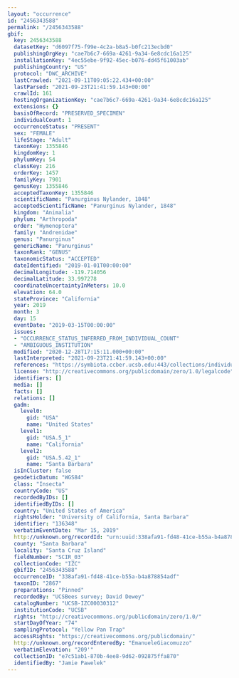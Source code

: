 ```yaml
---
layout: "occurrence"
id: "2456343588"
permalink: "/2456343588"
gbif:
  key: 2456343588
  datasetKey: "d6097f75-f99e-4c2a-b8a5-b0fc213ecbd0"
  publishingOrgKey: "cae7b6c7-669a-4261-9a34-6e8cdc16a125"
  installationKey: "4ec55ebe-9f92-45ec-b076-dd45f61003ab"
  publishingCountry: "US"
  protocol: "DWC_ARCHIVE"
  lastCrawled: "2021-09-11T09:05:22.434+00:00"
  lastParsed: "2021-09-23T21:41:59.143+00:00"
  crawlId: 161
  hostingOrganizationKey: "cae7b6c7-669a-4261-9a34-6e8cdc16a125"
  extensions: {}
  basisOfRecord: "PRESERVED_SPECIMEN"
  individualCount: 1
  occurrenceStatus: "PRESENT"
  sex: "FEMALE"
  lifeStage: "Adult"
  taxonKey: 1355846
  kingdomKey: 1
  phylumKey: 54
  classKey: 216
  orderKey: 1457
  familyKey: 7901
  genusKey: 1355846
  acceptedTaxonKey: 1355846
  scientificName: "Panurginus Nylander, 1848"
  acceptedScientificName: "Panurginus Nylander, 1848"
  kingdom: "Animalia"
  phylum: "Arthropoda"
  order: "Hymenoptera"
  family: "Andrenidae"
  genus: "Panurginus"
  genericName: "Panurginus"
  taxonRank: "GENUS"
  taxonomicStatus: "ACCEPTED"
  dateIdentified: "2019-01-01T00:00:00"
  decimalLongitude: -119.714056
  decimalLatitude: 33.997278
  coordinateUncertaintyInMeters: 10.0
  elevation: 64.0
  stateProvince: "California"
  year: 2019
  month: 3
  day: 15
  eventDate: "2019-03-15T00:00:00"
  issues:
  - "OCCURRENCE_STATUS_INFERRED_FROM_INDIVIDUAL_COUNT"
  - "AMBIGUOUS_INSTITUTION"
  modified: "2020-12-28T17:15:11.000+00:00"
  lastInterpreted: "2021-09-23T21:41:59.143+00:00"
  references: "https://symbiota.ccber.ucsb.edu:443/collections/individual/index.php?occid=136348"
  license: "http://creativecommons.org/publicdomain/zero/1.0/legalcode"
  identifiers: []
  media: []
  facts: []
  relations: []
  gadm:
    level0:
      gid: "USA"
      name: "United States"
    level1:
      gid: "USA.5_1"
      name: "California"
    level2:
      gid: "USA.5.42_1"
      name: "Santa Barbara"
  isInCluster: false
  geodeticDatum: "WGS84"
  class: "Insecta"
  countryCode: "US"
  recordedByIDs: []
  identifiedByIDs: []
  country: "United States of America"
  rightsHolder: "University of California, Santa Barbara"
  identifier: "136348"
  verbatimEventDate: "Mar 15, 2019"
  http://unknown.org/recordId: "urn:uuid:338afa91-fd48-41ce-b55a-b4a878854adf"
  county: "Santa Barbara"
  locality: "Santa Cruz Island"
  fieldNumber: "SCIR_03"
  collectionCode: "IZC"
  gbifID: "2456343588"
  occurrenceID: "338afa91-fd48-41ce-b55a-b4a878854adf"
  taxonID: "2867"
  preparations: "Pinned"
  recordedBy: "UCSBees survey; David Dewey"
  catalogNumber: "UCSB-IZC00030312"
  institutionCode: "UCSB"
  rights: "http://creativecommons.org/publicdomain/zero/1.0/"
  startDayOfYear: "74"
  samplingProtocol: "Yellow Pan Trap"
  accessRights: "https://creativecommons.org/publicdomain/"
  http://unknown.org/recordEnteredBy: "EmanueleGiacomuzzo"
  verbatimElevation: "209'"
  collectionID: "e7c51ab1-870b-4ee8-9d62-092875ffa870"
  identifiedBy: "Jamie Pawelek"
---
```


